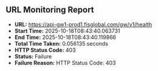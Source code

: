 ## URL Monitoring Report

- **URL:** https://api-gw1-prod1.fisglobal.com/gw/v1/health
- **Start Time:** 2025-10-18T08:43:40.063731
- **End Time:** 2025-10-18T08:43:40.119866
- **Total Time Taken:** 0.056135 seconds
- **HTTP Status Code:** 403
- **Status:** Failure
- **Failure Reason:** HTTP Status Code: 403
